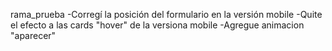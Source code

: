 rama_prueba
-Corregí la posición del formulario en la versión mobile
-Quite el efecto a las cards "hover" de la versiona mobile 
-Agregue animacion "aparecer"